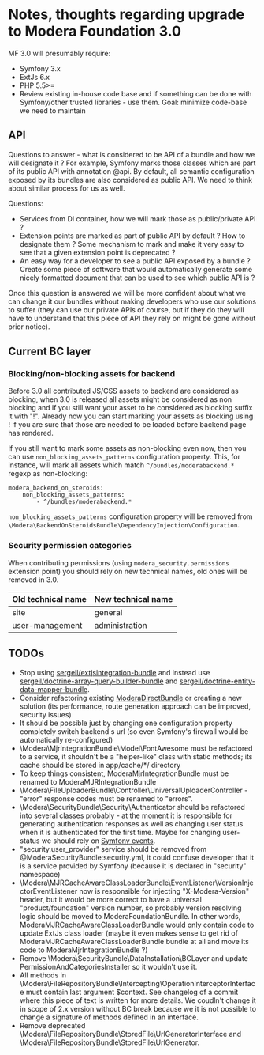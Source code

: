 # Notes, thoughts regarding upgrade to Modera Foundation 3.0

MF 3.0 will presumably require:

 * Symfony 3.x
 * ExtJs 6.x
 * PHP 5.5>=
 * Review existing in-house code base and if something can be done with Symfony/other trusted libraries - use them. Goal:
 minimize code-base we need to maintain

## API

Questions to answer - what is considered to be API of a bundle and how we will designate it ? For example,
Symfony marks those classes which are part of its public API with annotation @api. By default, all semantic configuration
exposed by its bundles are also considered as public API. We need to think about similar process for us as well.

Questions:

 * Services from DI container, how we will mark those as public/private API ?
 * Extension points are marked as part of public API by default ? How to designate them ? Some mechanism to mark
 and make it very easy to see that a given extension point is deprecated ?
 * An easy way for a developer to see a public API exposed by a bundle ? Create some piece of software that would
 automatically generate some nicely formatted document that can be used to see which public API is ?

Once this question is answered we will be more confident about what we can change it our bundles without making
developers who use our solutions to suffer (they can use our private APIs of course, but if they do they will have
to understand that this piece of API they rely on might be gone without prior notice).

## Current BC layer

### Blocking/non-blocking assets for backend

Before 3.0 all contributed JS/CSS assets to backend are considered as blocking, when 3.0 is released  all assets might be
considered as non blocking and if you still want your asset to be considered as blocking suffix it with "!". Already now you can
start marking your assets as blocking using ! if you are sure that those are needed to be loaded before backend page
has rendered.

If you still want to mark some assets as non-blocking even now, then you can use `non_blocking_assets_patterns` configuration
property. This, for instance, will mark all assets which match `^/bundles/moderabackend.*` regexp as non-blocking:

    modera_backend_on_steroids:
        non_blocking_assets_patterns:
            - ^/bundles/moderabackend.*

`non_blocking_assets_patterns` configuration property will be removed from `\Modera\BackendOnSteroidsBundle\DependencyInjection\Configuration`.

### Security permission categories

When contributing permissions (using `modera_security.permissions` extension point) you should rely on new technical
names, old ones will be removed in 3.0.

| Old technical name              | New technical name   | 
|---------------------------------|----------------------|
| site                            | general              |
| user-management                 | administration       |

## TODOs

 * Stop using [sergeil/extjsintegration-bundle](https://github.com/sergeil/SliExtJsIntegrationBundle) and instead use
 [sergeil/doctrine-array-query-builder-bundle](https://github.com/sergeil/SliDoctrineArrayQueryBuilderBundle) and
 [sergeil/doctrine-entity-data-mapper-bundle](https://github.com/sergeil/SliDoctrineEntityDataMapperBundle).
 * Consider refactoring existing [ModeraDirectBundle](https://github.com/modera/ModeraDirectBundle) or creating
 a new solution (its performance, route generation approach can be improved, security issues)
 * It should be possible just by changing one configuration property completely switch backend's url (so even Symfony's
 firewall would be automatically re-configured)
 * \Modera\MjrIntegrationBundle\Model\FontAwesome must be refactored to a service, it shouldn't be a "helper-like" class
 with static methods; its cache should be stored in app/cache/*/ directory
 * To keep things consistent, ModeraMjrIntegrationBundle must be renamed to ModeraMJRIntegrationBundle
 * \Modera\FileUploaderBundle\Controller\UniversalUploaderController - "error" response codes must be renamed to "errors".
 * \Modera\SecurityBundle\Security\Authenticator should be refactored into several classes probably - at the moment
 it is responsible for generating authentication responses as well as changing user status when it is authenticated
 for the first time. Maybe for changing user-status we should rely on [Symfony events](http://symfony.com/doc/current/components/security/authentication.html#authentication-events).
 * "security.user_provider" service should be removed from @ModeraSecurityBundle:security.yml, it could confuse
 developer that it is a service provided by Symfony (because it is declared in "security" namespace)
 * \Modera\MJRCacheAwareClassLoaderBundle\EventListener\VersionInjectorEventListener now is responsible for injecting
 "X-Modera-Version" header, but it would be more correct to have a universal "product/foundation" version number, so
  probably version resolving logic should be moved to ModeraFoundationBundle. In other words, ModeraMJRCacheAwareClassLoaderBundle
  would only contain code to update ExtJs class loader (maybe it even makes sense to get rid of
  ModeraMJRCacheAwareClassLoaderBundle bundle at all and move its code to ModeraMjrIntegrationBundle ?)
 * Remove \Modera\SecurityBundle\DataInstallation\BCLayer and update PermissionAndCategoriesInstaller so it wouldn't use
 it.
 * All methods in \Modera\FileRepositoryBundle\Intercepting\OperationInterceptorInterface must contain last argument $context. See
 changelog of a commit where this piece of text is written for more details. We coudln't change it in scope of 2.x version
 without BC break because we it is not possible to change a signature of methods defined in an interface.
 * Remove deprecated \Modera\FileRepositoryBundle\StoredFile\UrlGeneratorInterface and 
 \Modera\FileRepositoryBundle\StoredFile\UrlGenerator.